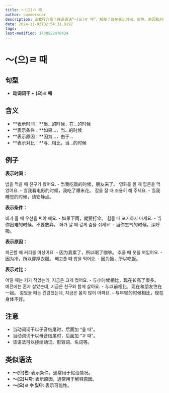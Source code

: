```yaml
---
title: 〜(으)ㄹ 때
author: summerscar
description: 该教程介绍了韩语语法“~(으)ㄹ 때”，解释了其在表示时间、条件、原因和对比等方面的用法，并提供了丰富的例句。教程还列出了类似的语法，方便学习者更深入地理解。
date: 2024-11-02T02:54:31.919Z
tags:
last-modified: 1730522470424
---
```


# 〜(으)ㄹ 때

## 句型

- **动词词干 + (으)ㄹ 때**

## 含义

- **表示时间：**当...的时候，在...的时候
- **表示条件：**如果...，当...的时候
- **表示原因：**因为...，由于...
- **表示对比：**与...相比，当...的时候

## 例子

**表示时间：**

<Speak>밥을 먹을 때 친구가 왔어요.</Speak> - 当我吃饭的时候，朋友来了。
<Speak>영화를 볼 때 팝콘을 먹었어요.</Speak> - 当我看电影的时候，我吃了爆米花。
<Speak>잠을 잘 때 조용히 해 주세요.</Speak> - 当我睡觉的时候，请安静点。

**表示条件：**

<Speak>비가 올 때 우산을 써야 해요.</Speak> - 如果下雨，就要打伞。
<Speak>힘들 때 포기하지 마세요.</Speak> - 当你困难的时候，不要放弃。
<Speak>화가 날 때 깊게 숨을 쉬세요.</Speak> - 当你生气的时候，深呼吸。

**表示原因：**

<Speak>피곤할 때 커피를 마셨어요.</Speak> - 因为我累了，所以喝了咖啡。
<Speak>추울 때 옷을 껴입어요.</Speak> - 因为冷，所以穿厚衣服。
<Speak>배고플 때 밥을 먹어요.</Speak> - 因为饿，所以吃饭。

**表示对比：**

<Speak>어릴 때는 키가 작았는데, 지금은 크게 컸어요.</Speak> - 与小时候相比，现在长高了很多。
<Speak>예전에는 혼자 살았는데, 지금은 친구와 함께 살아요.</Speak> - 与以前相比，现在和朋友住在一起。
<Speak>젊었을 때는 건강했는데, 지금은 몸이 많이 아파요.</Speak> - 与年轻的时候相比，现在身体不好。


## 注意

- 当动词词干以子音结尾时，后面加 “을 때”。
- 当动词词干以母音结尾时，后面加 “ㄹ 때”。
- 该语法可以接续动词、形容词、名词等。

## 类似语法

- **〜(으)면**: 表示条件，通常用于假设情况。
- **〜(으)니까**: 表示原因，通常用于解释原因。
- **〜(으)ㄹ 수 있다**: 表示可能性。
